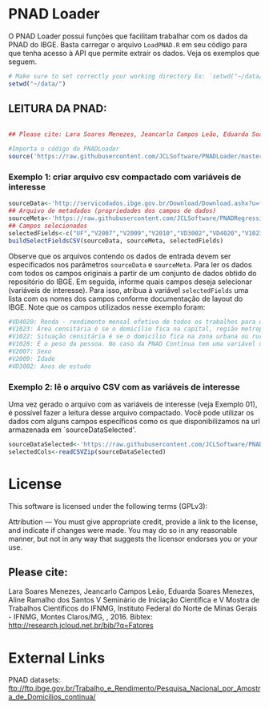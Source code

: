# PNAD Loader

O PNAD Loader possui funções que facilitam trabalhar com os dados da PNAD do IBGE. Basta carregar o arquivo `LoadPNAD.R` em seu código para que tenha acesso à API que permite extraír os dados. Veja os exemplos que seguem.

```R
# Make sure to set correctly your working directory Ex: `setwd("~/data/")`.
setwd("~/data/")
```

## LEITURA DA PNAD:

```R
 
## Please cite: Lara Soares Menezes, Jeancarlo Campos Leão, Eduarda Soares Menezes, Aline Ramalho dos Santos V Seminário de Iniciação Científica e V Mostra de Trabalhos Científicos do IFNMG, Instituto Federal do Norte de Minas Gerais - IFNMG, Montes Claros/MG, , 2016. Bibtex: http://research.jcloud.net.br/bib/?q=Fatores

#Importa o código do PNADLoader
source('https://raw.githubusercontent.com/JCLSoftware/PNADLoader/master/src/LoadPNAD.R')

```
### Exemplo 1: criar arquivo csv compactado com variáveis de interesse
```R
sourceData<-'http://servicodados.ibge.gov.br/Download/Download.ashx?u=ftp.ibge.gov.br/Trabalho_e_Rendimento/Pesquisa_Nacional_por_Amostra_de_Domicilios_continua/Trimestral/Microdados/2017/PNADC_012017_20180816.zip'
## Arquivo de metadados (propriedades dos campos de dados)
sourceMeta<-'https://raw.githubusercontent.com/JCLSoftware/PNADRegression/master/data/meta.zip'
## Campos selecionados
selectedFields<-c("UF","V2007","V2009","V2010","VD3002","VD4020","V1023","V1022","V1028")
buildSelectFieldsCSV(sourceData, sourceMeta, selectedFields)

```
Observe que os arquivos contendo os dados de entrada devem ser especificados nos parâmetros `sourceData` e `sourceMeta`. Para ler os dados com todos os campos originais a partir de um conjunto de dados obtido do repositório do IBGE. Em seguida, informe quais campos deseja selecionar (variáveis de interesse). Para isso, atribua à variável `selectedFields` uma lista com os nomes dos campos conforme documentação de layout do IBGE. Note que os campos utilizados nesse exemplo foram:

```R
#VD4020: Renda - rendimento mensal efetivo de todos os trabalhos para os maiores de 14 anos
#V1023: Área censitária é se o domicílio fica na capital, região metropolitana ou em outros lugares do estado
#V1022: Situação censitária é se o domicílio fica na zona urbana ou rural
#V1028: É o peso da pessoa. No caso da PNAD Contínua tem uma variável única de peso da pessoa e peso do domicílio
#V2007: Sexo
#V2009: Idade
#VD3002: Anos de estudo
```
### Exemplo 2: lê o arquivo CSV com as variáveis de interesse
Uma vez gerado o arquivo com as variáveis de interesse (veja Exemplo 01), é possível fazer a leitura desse arquivo compactado. Você pode utilizar os dados com alguns campos específicos como os que disponibilizamos na url armazenada em `sourceDataSelected'.
```R
sourceDataSelected<-'https://raw.githubusercontent.com/JCLSoftware/PNADLoader/master/data/PNADC_012017_20180816i.zip'
selectedCols<-readCSVZip(sourceDataSelected)
```

# License

This software is licensed under the following terms (GPLv3):

Attribution — You must give appropriate credit, provide a link to the license, and indicate if changes were made. You may do so in any reasonable manner, but not in any way that suggests the licensor endorses you or your use. 

## Please cite:

Lara Soares Menezes, Jeancarlo Campos Leão, Eduarda Soares Menezes, Aline Ramalho dos Santos
V Seminário de Iniciação Científica e V Mostra de Trabalhos Científicos do IFNMG, Instituto Federal do Norte de Minas Gerais - IFNMG, Montes Claros/MG, , 2016. Bibtex: http://research.jcloud.net.br/bib/?q=Fatores

# External Links

PNAD datasets: ftp://ftp.ibge.gov.br/Trabalho_e_Rendimento/Pesquisa_Nacional_por_Amostra_de_Domicilios_continua/
